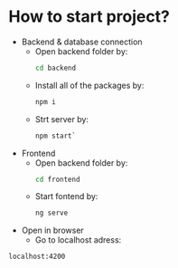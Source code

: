 # How to start project?
* Backend & database connection
  - Open backend folder by: 
      ```cmd
      cd backend
      ```
  - Install all of the packages by:
      ```cmd
      npm i
      ```
  - Strt server by:
    ```cmd
    npm start`
    ```
* Frontend 
  - Open backend folder by:
     ```cmd
     cd frontend
     ```
  - Start fontend by:
    ```cmd
    ng serve
    ```
* Open in browser
  - Go to localhost adress:
```html
localhost:4200
```
